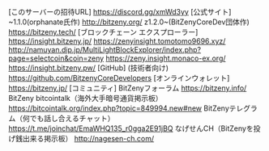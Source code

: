 [このサーバーの招待URL]
https://discord.gg/xmWd3yy
[公式サイト]
~1.1.0(orphanate氏作) http://bitzeny.org/
z1.2.0~(BitZenyCoreDev団体作) https://bitzeny.tech/
[ブロックチェーン エクスプローラー]
https://insight.bitzeny.jp/
https://zenyinsight.tomotomo9696.xyz/
http://namuyan.dip.jp/MultiLightBlockExplorer/index.php?page=selectcoin&coin=zeny
https://zeny.insight.monaco-ex.org/
https://insight.bitzeny.pw/
[GitHub] (技術者向け)
https://github.com/BitzenyCoreDevelopers
[オンラインウォレット]
https://bitzeny.jp/
[コミュニティ]
BitZenyフォーラム
https://bitzeny.info/
BitZeny bitcointalk（海外大手暗号通貨掲示板）
https://bitcointalk.org/index.php?topic=849994.new#new
BitZenyテレグラム（何でも話し合えるチャット）
https://t.me/joinchat/EmaWHQ135_r0gga2E91jBQ
なげせんCH（BitZenyを投げ銭出来る掲示板）
http://nagesen-ch.com/
